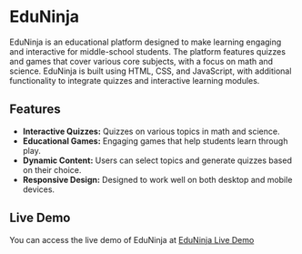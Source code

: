 # EduNinja

EduNinja is an educational platform designed to make learning engaging and interactive for middle-school students. The platform features quizzes and games that cover various core subjects, with a focus on math and science. EduNinja is built using HTML, CSS, and JavaScript, with additional functionality to integrate quizzes and interactive learning modules.

## Features

- **Interactive Quizzes:** Quizzes on various topics in math and science.
- **Educational Games:** Engaging games that help students learn through play.
- **Dynamic Content:** Users can select topics and generate quizzes based on their choice.
- **Responsive Design:** Designed to work well on both desktop and mobile devices.

## Live Demo

You can access the live demo of EduNinja at [EduNinja Live Demo](https://arsalan0786.github.io/Edu-Ninja/)

